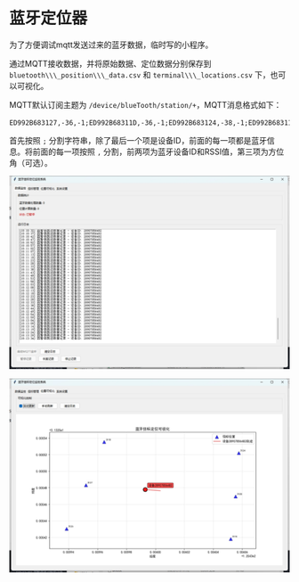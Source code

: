 # 蓝牙定位器

为了方便调试mqtt发送过来的蓝牙数据，临时写的小程序。

通过MQTT接收数据，并将原始数据、定位数据分别保存到 `bluetooth\\\_position\\\_data.csv` 和 `terminal\\\_locations.csv` 下，也可以可视化。

MQTT默认订阅主题为 `/device/blueTooth/station/+`，MQTT消息格式如下：

```
ED992B683127,-36,-1;ED992B68311D,-36,-1;ED992B683124,-38,-1;ED992B68311E,-43,-1;ED992B683126,-47,-1;ED992B683120,-56,-1;ED992B683121,-73,-1;ED992B68312C,-79,-1;ED992B683129,-79,-1;ED992B68312D,-80,-1;ED992B68312B,-81,-1;ED992B683122,-84,-1;28907856482
```

首先按照 `;` 分割字符串，除了最后一个项是设备ID，前面的每一项都是蓝牙信息。将前面的每一项按照 `,` 分割，前两项为蓝牙设备ID和RSSI值，第三项为方位角（可选）。

![主程序截图](images/20250719181340.png)

![可视化截图](images/20250719181305.png)

